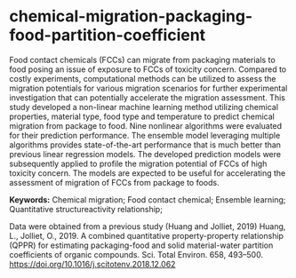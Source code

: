 # chemical-migration-packaging-food-partition-coefficient
Food contact chemicals (FCCs) can migrate from packaging materials to food posing an issue of exposure to FCCs of toxicity concern. Compared to costly experiments, computational methods can be utilized to assess the migration potentials for various migration scenarios for further experimental investigation that can potentially accelerate the migration assessment. This study developed a non-linear machine learning method utilizing chemical properties, material type, food type and temperature to predict chemical migration from package to food. Nine nonlinear algorithms were evaluated for their prediction performance. The ensemble model leveraging multiple algorithms provides state-of-the-art performance that is much better than previous linear regression models. The developed prediction models were subsequently applied to profile the migration potential of FCCs of high toxicity concern. The models are expected to be useful for accelerating the assessment of migration of FCCs from package to foods.

**Keywords:**
Chemical migration; Food contact chemical; Ensemble learning; Quantitative structureactivity
relationship;

Data were obtained from a previous study (Huang and Jolliet, 2019)
Huang, L., Jolliet, O., 2019. A combined quantitative property-property relationship (QPPR) for
estimating packaging-food and solid material-water partition coefficients of organic compounds. Sci. Total Environ. 658, 493–500.
https://doi.org/10.1016/j.scitotenv.2018.12.062
